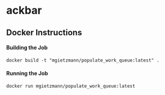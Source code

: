 # ackbar

## Docker Instructions

#### Building the Job
`docker build -t "mgietzmann/populate_work_queue:latest" .`

#### Running the Job
`docker run mgietzmann/populate_work_queue:latest`